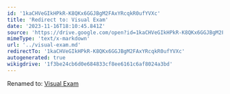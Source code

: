 ```yaml
---
id: '1kaCHVeGIkHPkR-K8QKx6GGJBgM2FAxYRcqkR0ufYVXc'
title: 'Redirect to: Visual Exam'
date: '2023-11-16T18:10:45.841Z'
source: 'https://drive.google.com/open?id=1kaCHVeGIkHPkR-K8QKx6GGJBgM2FAxYRcqkR0ufYVXc'
mimeType: 'text/x-markdown'
url: '../visual-exam.md'
redirectTo: '1kaCHVeGIkHPkR-K8QKx6GGJBgM2FAxYRcqkR0ufYVXc'
autogenerated: true
wikigdrive: '1f3be24cb6d0e684833cf8ee6161c6af8024a3bd'
---
```

Renamed to: [Visual Exam](../visual-exam.md)
